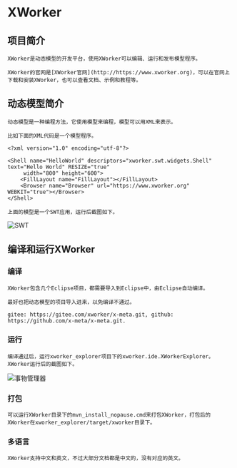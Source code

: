 XWorker
============
## 项目简介
    XWorker是动态模型的开发平台，使用XWorker可以编辑、运行和发布模型程序。

    XWorker的官网是[XWorker官网](http://https://www.xworker.org)，可以在官网上下载和安装XWorker，也可以查看文档、示例和教程等。

## 动态模型简介
    动态模型是一种编程方法，它使用模型来编程，模型可以用XML来表示。

    比如下面的XML代码是一个模型程序。

```
<?xml version="1.0" encoding="utf-8"?>

<Shell name="HelloWorld" descriptors="xworker.swt.widgets.Shell" text="Hello World" RESIZE="true"
     width="800" height="600">
    <FillLayout name="FillLayout"></FillLayout>
    <Browser name="Browser" url="https://www.xworker.org" WEBKIT="true"></Browser>
</Shell>
```
    上面的模型是一个SWT应用，运行后截图如下。
![SWT](https://images.gitee.com/uploads/images/2019/1217/164635_22cd7199_493262.png "SWT应用")

## 编译和运行XWorker
### 编译
    XWorker包含几个Eclipse项目，都需要导入到Eclipse中，由Eclipse自动编译。

    最好也把动态模型的项目导入进来，以免编译不通过。

    gitee: https://gitee.com/xworker/x-meta.git, github: https://github.com/x-meta/x-meta.git.

### 运行
    编译通过后，运行xworker_explorer项目下的xworker.ide.XWorkerExplorer。XWorker运行后的截图如下。

![事物管理器](http://git.oschina.net/uploads/images/2016/0623/192549_72e935b0_493262.png "模型管理器")

### 打包
    可以运行XWorker目录下的mvn_install_nopause.cmd来打包XWorker，打包后的XWorker在xworker_explorer/target/xworker目录下。

### 多语言
    XWorker支持中文和英文，不过大部分文档都是中文的，没有对应的英文。 